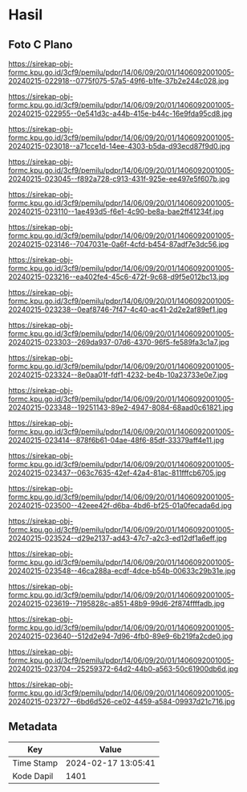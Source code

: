 # Hasil

## Foto C Plano

https://sirekap-obj-formc.kpu.go.id/3cf9/pemilu/pdpr/14/06/09/20/01/1406092001005-20240215-022918--0775f075-57a5-49f6-b1fe-37b2e244c028.jpg

https://sirekap-obj-formc.kpu.go.id/3cf9/pemilu/pdpr/14/06/09/20/01/1406092001005-20240215-022955--0e541d3c-a44b-415e-b44c-16e9fda95cd8.jpg

https://sirekap-obj-formc.kpu.go.id/3cf9/pemilu/pdpr/14/06/09/20/01/1406092001005-20240215-023018--a71cce1d-14ee-4303-b5da-d93ecd87f9d0.jpg

https://sirekap-obj-formc.kpu.go.id/3cf9/pemilu/pdpr/14/06/09/20/01/1406092001005-20240215-023045--f892a728-c913-431f-925e-ee497e5f607b.jpg

https://sirekap-obj-formc.kpu.go.id/3cf9/pemilu/pdpr/14/06/09/20/01/1406092001005-20240215-023110--1ae493d5-f6e1-4c90-be8a-bae2ff41234f.jpg

https://sirekap-obj-formc.kpu.go.id/3cf9/pemilu/pdpr/14/06/09/20/01/1406092001005-20240215-023146--7047031e-0a6f-4cfd-b454-87adf7e3dc56.jpg

https://sirekap-obj-formc.kpu.go.id/3cf9/pemilu/pdpr/14/06/09/20/01/1406092001005-20240215-023216--ea402fe4-45c6-472f-9c68-d9f5e012bc13.jpg

https://sirekap-obj-formc.kpu.go.id/3cf9/pemilu/pdpr/14/06/09/20/01/1406092001005-20240215-023238--0eaf8746-7f47-4c40-ac41-2d2e2af89ef1.jpg

https://sirekap-obj-formc.kpu.go.id/3cf9/pemilu/pdpr/14/06/09/20/01/1406092001005-20240215-023303--269da937-07d6-4370-96f5-fe589fa3c1a7.jpg

https://sirekap-obj-formc.kpu.go.id/3cf9/pemilu/pdpr/14/06/09/20/01/1406092001005-20240215-023324--8e0aa01f-fdf1-4232-be4b-10a23733e0e7.jpg

https://sirekap-obj-formc.kpu.go.id/3cf9/pemilu/pdpr/14/06/09/20/01/1406092001005-20240215-023348--19251143-89e2-4947-8084-68aad0c61821.jpg

https://sirekap-obj-formc.kpu.go.id/3cf9/pemilu/pdpr/14/06/09/20/01/1406092001005-20240215-023414--878f6b61-04ae-48f6-85df-33379aff4e11.jpg

https://sirekap-obj-formc.kpu.go.id/3cf9/pemilu/pdpr/14/06/09/20/01/1406092001005-20240215-023437--063c7635-42ef-42a4-81ac-811fffcb6705.jpg

https://sirekap-obj-formc.kpu.go.id/3cf9/pemilu/pdpr/14/06/09/20/01/1406092001005-20240215-023500--42eee42f-d6ba-4bd6-bf25-01a0fecada6d.jpg

https://sirekap-obj-formc.kpu.go.id/3cf9/pemilu/pdpr/14/06/09/20/01/1406092001005-20240215-023524--d29e2137-ad43-47c7-a2c3-ed12df1a6eff.jpg

https://sirekap-obj-formc.kpu.go.id/3cf9/pemilu/pdpr/14/06/09/20/01/1406092001005-20240215-023548--46ca288a-ecdf-4dce-b54b-00633c29b31e.jpg

https://sirekap-obj-formc.kpu.go.id/3cf9/pemilu/pdpr/14/06/09/20/01/1406092001005-20240215-023619--7195828c-a851-48b9-99d6-2f874ffffadb.jpg

https://sirekap-obj-formc.kpu.go.id/3cf9/pemilu/pdpr/14/06/09/20/01/1406092001005-20240215-023640--512d2e94-7d96-4fb0-89e9-6b219fa2cde0.jpg

https://sirekap-obj-formc.kpu.go.id/3cf9/pemilu/pdpr/14/06/09/20/01/1406092001005-20240215-023704--25259372-64d2-44b0-a563-50c61900db6d.jpg

https://sirekap-obj-formc.kpu.go.id/3cf9/pemilu/pdpr/14/06/09/20/01/1406092001005-20240215-023727--6bd6d526-ce02-4459-a584-09937d21c716.jpg


## Metadata

| Key        | Value               |
| ---------- | ------------------- |
| Time Stamp | 2024-02-17 13:05:41 |
| Kode Dapil | 1401                |



